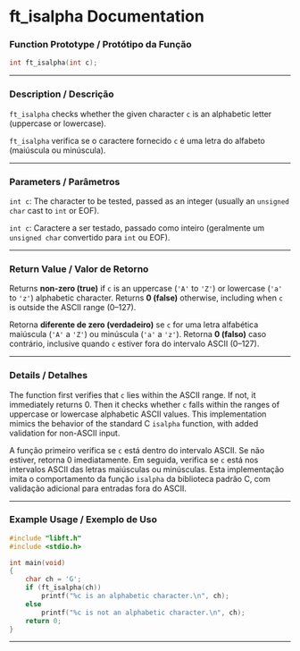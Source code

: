 # ft\_isalpha Documentation

### Function Prototype / Protótipo da Função

```c
int ft_isalpha(int c);
```

---

### Description / Descrição

`ft_isalpha` checks whether the given character `c` is an alphabetic letter (uppercase or lowercase).

`ft_isalpha` verifica se o caractere fornecido `c` é uma letra do alfabeto (maiúscula ou minúscula).

---

### Parameters / Parâmetros

`int c`: The character to be tested, passed as an integer (usually an `unsigned char` cast to `int` or EOF).

`int c`: Caractere a ser testado, passado como inteiro (geralmente um `unsigned char` convertido para `int` ou EOF).

---

### Return Value / Valor de Retorno

Returns **non-zero (true)** if `c` is an uppercase (`'A'` to `'Z'`) or lowercase (`'a'` to `'z'`) alphabetic character.
Returns **0 (false)** otherwise, including when `c` is outside the ASCII range (0–127).

Retorna **diferente de zero (verdadeiro)** se `c` for uma letra alfabética maiúscula (`'A'` a `'Z'`) ou minúscula (`'a'` a `'z'`).
Retorna **0 (falso)** caso contrário, inclusive quando `c` estiver fora do intervalo ASCII (0–127).

---

### Details / Detalhes

The function first verifies that `c` lies within the ASCII range. If not, it immediately returns 0.
Then it checks whether `c` falls within the ranges of uppercase or lowercase alphabetic ASCII values.
This implementation mimics the behavior of the standard C `isalpha` function, with added validation for non-ASCII input.


A função primeiro verifica se `c` está dentro do intervalo ASCII. Se não estiver, retorna 0 imediatamente.
Em seguida, verifica se `c` está nos intervalos ASCII das letras maiúsculas ou minúsculas.
Esta implementação imita o comportamento da função `isalpha` da biblioteca padrão C, com validação adicional para entradas fora do ASCII.

---

### Example Usage / Exemplo de Uso

```c
#include "libft.h"
#include <stdio.h>

int main(void)
{
    char ch = 'G';
    if (ft_isalpha(ch))
        printf("%c is an alphabetic character.\n", ch);
    else
        printf("%c is not an alphabetic character.\n", ch);
    return 0;
}
```

---
